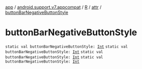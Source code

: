 [app](../../../index.md) / [android.support.v7.appcompat](../../index.md) / [R](../index.md) / [attr](index.md) / [buttonBarNegativeButtonStyle](.)

# buttonBarNegativeButtonStyle

`static val buttonBarNegativeButtonStyle: `[`Int`](https://kotlinlang.org/api/latest/jvm/stdlib/kotlin/-int/index.html)
`static val buttonBarNegativeButtonStyle: `[`Int`](https://kotlinlang.org/api/latest/jvm/stdlib/kotlin/-int/index.html)
`static val buttonBarNegativeButtonStyle: `[`Int`](https://kotlinlang.org/api/latest/jvm/stdlib/kotlin/-int/index.html)
`static val buttonBarNegativeButtonStyle: `[`Int`](https://kotlinlang.org/api/latest/jvm/stdlib/kotlin/-int/index.html)